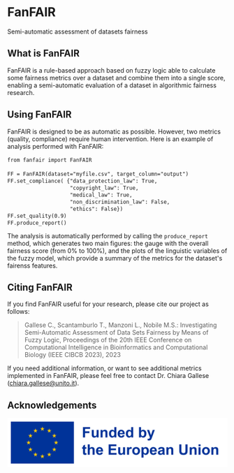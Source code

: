 # FanFAIR
Semi-automatic assessment of datasets fairness

## What is FanFAIR
FanFAIR is a rule-based approach based on fuzzy logic able to calculate some fairness metrics over a dataset and combine them into a single score, enabling a semi-automatic evaluation of a dataset in algorithmic fairness research.

## Using FanFAIR
FanFAIR is designed to be as automatic as possible. However, two metrics (quality, compliance) require human intervention. Here is an example of analysis performed with FanFAIR:

```
from fanfair import FanFAIR

FF = FanFAIR(dataset="myfile.csv", target_column="output")
FF.set_compliance( {"data_protection_law": True,
                    "copyright_law": True,
                    "medical_law": True,
                    "non_discrimination_law": False,
                    "ethics": False})
FF.set_quality(0.9)
FF.produce_report()
```

The analysis is automatically performed by calling the ```produce_report``` method, which generates two main figures: the gauge with the overall fairness score (from 0% to 100%), and the plots of the linguistic variables of the fuzzy model, which provide a summary of the metrics for the dataset's fairenss features.


## Citing FanFAIR 
If you find FanFAIR useful for your research, please cite our project as follows:

> Gallese C., Scantamburlo T., Manzoni L., Nobile M.S.: Investigating Semi-Automatic Assessment of Data Sets Fairness by Means of Fuzzy Logic, Proceedings of the 20th IEEE Conference on Computational Intelligence in Bioinformatics and Computational Biology (IEEE CIBCB 2023), 2023 

If you need additional information, or want to see additional metrics implemented in FanFAIR, please feel free to contact Dr. Chiara Gallese (chiara.gallese@unito.it). 

## Acknowledgements
![FanFAIR is funded by the European Union](assets/EN_FundedbytheEU_RGB_POS.png)
